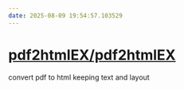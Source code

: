 ```yaml
---
date: 2025-08-09 19:54:57.103529
---
```


# [pdf2htmlEX/pdf2htmlEX](https://github.com/pdf2htmlEX/pdf2htmlEX)

convert pdf to html keeping text and layout